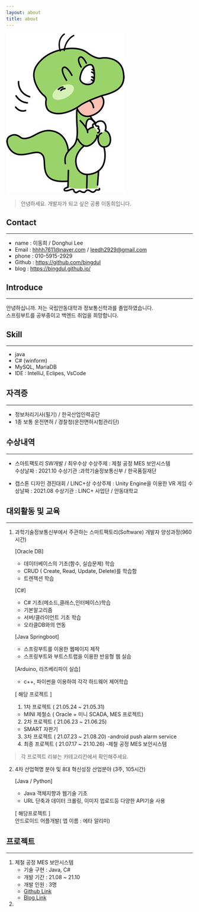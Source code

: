 ```yaml
---
layout: about
title: about
---
```


![bingdul](/assets/images/banners/bingdul.jpg)  
>안녕하세요. 개발자가 되고 싶은 공룡 이동희입니다.

## Contact
---
* name : 이동희 / Donghui Lee
* Email : hhhh7611@naver.com  / leedh2929@gmail.com
* phone : 010-5915-2929
* Github : https://github.com/bingdul
* blog : https://bingdul.github.io/
  
## Introduce 
---
안녕하십니까. 저는 국립안동대학과 정보통신학과를 졸업하였습니다.  
스프링부트를 공부중이고 백엔드 취업을 희망합니다.

## Skill
---
* java
* C# (winform)
* MySQL, MariaDB
* IDE : IntelliJ, Eclipes, VsCode


## 자격증 
---
* 정보처리기사(필기) / 한국산업인력공단
* 1종 보통 운전면허 / 경찰청(운전면허시험관리단)  
  
  


## 수상내역
---
* 스마트팩토리 SW개발 / 최우수상
  수상주제 : 제철 공정 MES 보안시스템   
  수상날짜 : 2021.10
  수상기관 :과학기술정보통신부 / 한국품질재단


* 캡스톤 디자인 경진대회 / LINC+상
  수상주제 : Unity Engine을 이용한 VR 게임 
  수상날짜 : 2021.08
  수상기관 : LINC+ 사업단 / 안동대학교  

## 대외활동 및 교육
---
1. 과학기술정보통신부에서 주관하는 스마트팩토리(Software) 개발자 양성과정(960시간)

    [Oracle DB]
    - 데이터베이스의 기초(함수, 실습문제) 학습
    - CRUD ( Create, Read, Update, Delete)를 학습함
    - 트렌젝션 학습

    [C#]
    - C# 기초(메소드,클래스,인터페이스)학습
    - 기본알고리즘
    - 서버/클라이언트 기초 학습
    - 오라클DB와의 연동

    [Java Springboot]
    - 스프링부트를 이용한 웹페이지 제작
    - 스프링부트와 부트스트랩을 이용한 반응형 웹 실습

    [Arduino, 라즈베리파이 실습]
    - c++, 파이썬을 이용하여 각각 하드웨어 제어학습

    [ 해당 프로젝트 ]
    1)  1차 프로젝트 ( 21.05.24 ~ 21.05.31) 
    - MINI 제철소 ( Oracle + 미니 SCADA, MES 프로젝트)
    2)  2차 프로젝트 ( 21.06.23 ~ 21.06.25) 
    - SMART 자판기
    3)  3차 프로젝트 ( 21.07.23 ~ 21.08.20)
    -android push alarm service
    4)  최종 프로젝트 ( 21.07.17 ~ 21.10.26) 
    -제철 공정 MES 보안시스템  

>각 프로젝트 리뷰는 카테고리칸에서 확인해주세요.

2. 4차 산업혁명 분야 및 8대 혁신성장 산업분야 (3주, 105시간)  

    [Java / Python]  
    * Java 객체지향과 웹기술 기초
    * URL 단축과 데이터 크롤링, 이미지 업로드등 다양한 API기술 사용  
     
       
    [ 해당프로젝트 ]  
    안드로이드 어플개발( 앱 이름 : 에타 알리미)

## 프로젝트
---
1. 제철 공정 MES 보안시스템  
    * 기술 구현 : Java, C#
    * 개발 기간 : 21.08 ~ 21.10
    * 개발 인원 : 3명
    * [Github Link]()
    * [Blog Link]()
2. 
